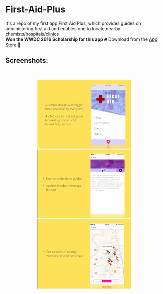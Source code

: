 # First-Aid-Plus
It's a repo of my first app First Aid Plus, which provides guides on administering first aid and enables one to locate nearby chemists/hospitals/clinics
<br>
<b> Won the WWDC 2016 Scholarship for this app 🔥 </b>
Download from the <a href="https://itunes.apple.com/qa/app/first-aid-plus/id1151692698?mt=8">App Store</a> 📲
<br>
<h2>Screenshots:</h2>
<br>
<p align="center">
  <img src="1.png" width="300"/>
  <img src="2.png" width="300"/>
  <img src="3.png" width="300"/>
</p>
